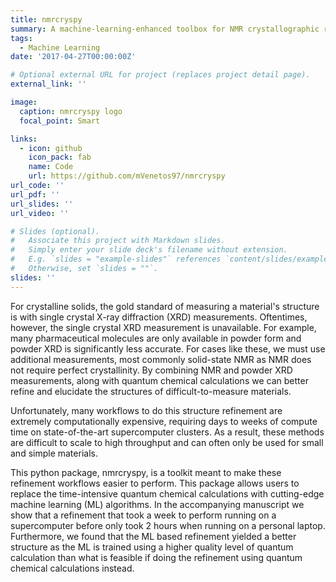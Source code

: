 ```yaml
---
title: nmrcryspy
summary: A machine-learning-enhanced toolbox for NMR crystallographic refinements.
tags:
  - Machine Learning
date: '2017-04-27T00:00:00Z'

# Optional external URL for project (replaces project detail page).
external_link: ''

image:
  caption: nmrcryspy logo
  focal_point: Smart

links:
  - icon: github
    icon_pack: fab
    name: Code
    url: https://github.com/mVenetos97/nmrcryspy
url_code: ''
url_pdf: ''
url_slides: ''
url_video: ''

# Slides (optional).
#   Associate this project with Markdown slides.
#   Simply enter your slide deck's filename without extension.
#   E.g. `slides = "example-slides"` references `content/slides/example-slides.md`.
#   Otherwise, set `slides = ""`.
slides: ''
---
```


For crystalline solids, the gold standard of measuring a material's structure is with single crystal X-ray diffraction (XRD) measurements. Oftentimes, however, the single crystal XRD measurement is unavailable. For example, many pharmaceutical molecules are only available in powder form and powder XRD is significantly less accurate. For cases like these, we must use additional measurements, most commonly solid-state NMR as NMR does not require perfect crystallinity. By combining NMR and powder XRD measurements, along with quantum chemical calculations we can better refine and elucidate the structures of difficult-to-measure materials.

Unfortunately, many workflows to do this structure refinement are extremely computationally expensive, requiring days to weeks of compute time on state-of-the-art supercomputer clusters. As a result, these methods are difficult to scale to high throughput and can often only be used for small and simple materials.

This python package, nmrcryspy, is a toolkit meant to make these refinement workflows easier to perform. This package allows users to replace the time-intensive quantum chemical calculations with cutting-edge machine learning (ML) algorithms. In the accompanying manuscript we show that a refinement that took a week to perform running on a supercomputer before only took 2 hours when running on a personal laptop. Furthermore, we found that the ML based refinement yielded a better structure as the ML is trained using a higher quality level of quantum calculation than what is feasible if doing the refinement using quantum chemical calculations instead.

